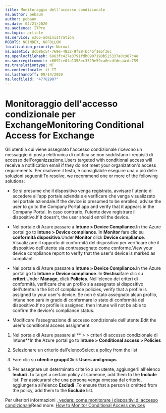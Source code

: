 ```yaml
---
title: Monitoraggio dell'accesso condizionale
ms.author: pebaum
author: pebaum
ms.date: 04/21/2020
ms.audience: ITPro
ms.topic: article
ms.service: o365-administration
ROBOTS: NOINDEX, NOFOLLOW
localization_priority: Normal
ms.assetid: dcb86c54-769e-4832-9f88-bc45f1e5f36c
ms.openlocfilehash: 6083fc427e3791fdb0907198b525337a0c987c4e
ms.sourcegitcommit: c6692ce0fa1358ec3529e59ca0ecdfdea4cdc759
ms.translationtype: MT
ms.contentlocale: it-IT
ms.lasthandoff: 09/14/2020
ms.locfileid: "47702907"
---
```

# <a name="monitoring-conditional-access-for-exchange"></a><span data-ttu-id="02cd2-102">Monitoraggio dell'accesso condizionale per Exchange</span><span class="sxs-lookup"><span data-stu-id="02cd2-102">Monitoring Conditional Access for Exchange</span></span>

<span data-ttu-id="02cd2-103">Gli utenti a cui viene assegnato l'accesso condizionale ricevono un messaggio di posta elettronica di notifica se non soddisfano i requisiti di accesso dell'organizzazione.</span><span class="sxs-lookup"><span data-stu-id="02cd2-103">Users targeted with conditional access will receive a notification email if they do not meet your organization's access requirements.</span></span> <span data-ttu-id="02cd2-104">Per risolvere il testo, è consigliabile eseguire una o più delle soluzioni seguenti:</span><span class="sxs-lookup"><span data-stu-id="02cd2-104">To resolve, we recommend one or more of the following solutions:</span></span>
  
- <span data-ttu-id="02cd2-105">Se si presume che il dispositivo venga registrato, avvisare l'utente di accedere all'app portale aziendale e verificare che venga visualizzato nel portale aziendale.</span><span class="sxs-lookup"><span data-stu-id="02cd2-105">If the device is presumed to be enrolled, advise the user to go to the Company Portal app and verify that it appears in the Company Portal.</span></span> <span data-ttu-id="02cd2-106">In caso contrario, l'utente deve registrare il dispositivo.</span><span class="sxs-lookup"><span data-stu-id="02cd2-106">If it doesn't, the user should enroll the device.</span></span>
    
- <span data-ttu-id="02cd2-107">Nel portale di Azure passare a **Intune \> Device Compliance**.</span><span class="sxs-lookup"><span data-stu-id="02cd2-107">In the Azure portal go to **Intune \> Device compliance**.</span></span> <span data-ttu-id="02cd2-108">In **Monitor** fare clic su **conformità dispositivo**.</span><span class="sxs-lookup"><span data-stu-id="02cd2-108">Under **Monitor** click **Device compliance**.</span></span> <span data-ttu-id="02cd2-109">Visualizzare il rapporto di conformità del dispositivo per verificare che il dispositivo dell'utente sia contrassegnato come conforme.</span><span class="sxs-lookup"><span data-stu-id="02cd2-109">View your device compliance report to verify that the user's device is marked as compliant.</span></span> 
    
- <span data-ttu-id="02cd2-110">Nel portale di Azure passare a **Intune \> Device Compliance**.</span><span class="sxs-lookup"><span data-stu-id="02cd2-110">In the Azure portal go to **Intune \> Device compliance**.</span></span> <span data-ttu-id="02cd2-111">In **Gestisci**fare clic su **criteri**.</span><span class="sxs-lookup"><span data-stu-id="02cd2-111">Under **Manage**, click **Policies**.</span></span> <span data-ttu-id="02cd2-112">Nell'elenco dei criteri di conformità, verificare che un profilo sia assegnato al dispositivo dell'utente.</span><span class="sxs-lookup"><span data-stu-id="02cd2-112">In the list of compliance policies, verify that a profile is assigned to your user's device.</span></span> <span data-ttu-id="02cd2-113">Se non è stato assegnato alcun profilo, Intune non sarà in grado di confermare lo stato di conformità del dispositivo.</span><span class="sxs-lookup"><span data-stu-id="02cd2-113">If no profile is assigned, then Intune will not be able to confirm the device's compliance status.</span></span> 
    
- <span data-ttu-id="02cd2-114">Modificare l'assegnazione di accesso condizionale dell'utente.</span><span class="sxs-lookup"><span data-stu-id="02cd2-114">Edit the user's conditional access assignment.</span></span>
    
1. <span data-ttu-id="02cd2-115">Nel portale di Azure passare ai \*\* \> \> criteri di accesso condizionale di Intune\*\*</span><span class="sxs-lookup"><span data-stu-id="02cd2-115">In the Azure portal go to **Intune \> Conditional access \> Policies**</span></span>
    
2. <span data-ttu-id="02cd2-116">Selezionare un criterio dall'elenco</span><span class="sxs-lookup"><span data-stu-id="02cd2-116">Select a policy from the list</span></span>
    
3. <span data-ttu-id="02cd2-117">Fare clic su **utenti e gruppi**</span><span class="sxs-lookup"><span data-stu-id="02cd2-117">Click **Users and groups**</span></span>
    
4. <span data-ttu-id="02cd2-118">Per assegnare un determinato criterio a un utente, aggiungerli all'elenco **Includi** .</span><span class="sxs-lookup"><span data-stu-id="02cd2-118">To target a certain policy at someone, add them to the **Include** list.</span></span> <span data-ttu-id="02cd2-119">Per assicurarsi che una persona venga omessa dal criterio, aggiungerla all'elenco **Escludi** .</span><span class="sxs-lookup"><span data-stu-id="02cd2-119">To ensure that a person is omitted from the policy, add them to the **Exclude** list.</span></span> 
    
<span data-ttu-id="02cd2-120">Per ulteriori informazioni [, vedere: come monitorare i dispositivi di accesso condizionale](https://docs.microsoft.com/intune/conditional-access-exchange-monitor)</span><span class="sxs-lookup"><span data-stu-id="02cd2-120">Read more: [How to Monitor Conditional Access devices](https://docs.microsoft.com/intune/conditional-access-exchange-monitor)</span></span>
  

